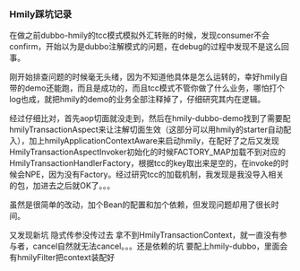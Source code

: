 ### Hmily踩坑记录

在做之前dubbo-hmily的tcc模式模拟外汇转账的时候，发现consumer不会confirm，开始以为是dubbo注解模式的问题，在debug的过程中发现不是这么回事。

刚开始排查问题的时候毫无头绪，因为不知道他具体是怎么运转的，幸好hmily自带的demo还能跑，而且是成功的，而且tcc模式不管你做了什么业务，哪怕打个log也成，就把hmily的demo的业务全部注释掉了，仔细研究其内在逻辑。

经过仔细比对，首先aop切面就没走到，然后在hmily-dubbo-demo找到了需要配hmilyTransactionAspect来让注解切面生效（这部分可以用hmily的starter自动配入），加上hmilyApplicationContextAware来启动hmily，在配好了之后又发现HmilyTransactionAspectInvoker初始化的时候FACTORY_MAP加载不到对应的HmilyTransactionHandlerFactory，根据tcc的key取出来是空的，在invoke的时候会NPE，因为没有Factory。经过研究tcc的加载机制，我发现是我没导入相关的包，加进去之后就OK了。。。

虽然是很简单的改动，加个Bean的配置和加个依赖，但发现问题却用了很长时间。



又发现新坑 隐式传参没传过去 拿不到HmilyTransactionContext，就一直没有参与者，cancel自然就无法cancel。。。还是依赖的坑 要配上hmily-dubbo，里面会有hmilyFilter把context装配好